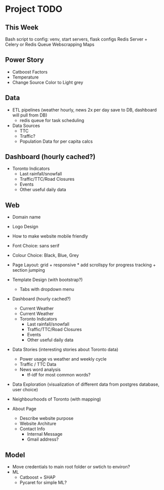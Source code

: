 Project TODO
===

This Week
---
Bash script to config: venv, start servers, flask configs
Redis Server + Celery or Redis Queue
Webscrapping
Maps

Power Story
---
*   Catboost Factors
*   Temperature
*   Change Source Color to Light grey

Data
---
*   ETL pipelines (weather hourly, news 2x per day save to DB, dashboard will pull from DB)
    *   redis queue for task scheduling
*   Data Sources
    *   TTC
    *   Traffic?
    *   Population Data for per capita calcs

Dashboard (hourly cached?)
---

*   Toronto Indicators
    *   Last rainfall/snowfall
    *   Traffic/TTC/Road Closures
    *   Events
    *   Other useful daily data

Web
---
*   Domain name
*   Logo Design
*   How to make website mobile friendly
*   Font Choice: sans serif
*   Colour Choice: Black, Blue, Grey
*   Page Layout: grid + responsive
        *   add scrollspy for progress tracking + section jumping
*   Template Design (with bootstrap?)
    *   Tabs with dropdown menu

*   Dashboard (hourly cached?)
    *   Current Weather
    *   Current Weather
    *   Toronto Indicators
        *   Last rainfall/snowfall
        *   Traffic/TTC/Road Closures
        *   Events
        *   Other useful daily data

*   Data Stories (interesting stories about Toronto data)
    *   Power usage vs weather and weekly cycle
    *   Traffic / TTC Data
    *   News word analysis
        *   tf-idf for most common words?

*   Data Exploration (visualization of different data from postgres database, user choice)

*   Neighbourhoods of Toronto (with mapping)

*   About Page
    *   Describe website purpose
    *   Website Architure
    *   Contact Info
        *   Internal Message
        *   Gmail address?

Model
---
*   Move credentials to main root folder or swtich to environ?
*   ML
    *   Catboost + SHAP
    *   Pycaret for simple ML?